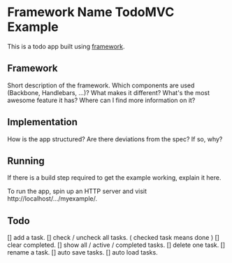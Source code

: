 # Framework Name TodoMVC Example

This is a todo app built using [framework](https://example.com/framework).

## Framework

Short description of the framework. Which components are used (Backbone,
Handlebars, ...)? What makes it different? What's the most awesome feature it
has? Where can I find more information on it?

## Implementation

How is the app structured? Are there deviations from the spec? If so, why?

## Running

If there is a build step required to get the example working, explain it here.

To run the app, spin up an HTTP server and visit
http://localhost/.../myexample/.

## Todo
[] add a task.
[] check / uncheck all tasks. ( checked task means done )
[] clear completed.
[] show all / active / completed tasks.
[] delete one task.
[] rename a task.
[] auto save tasks.
[] auto load tasks.